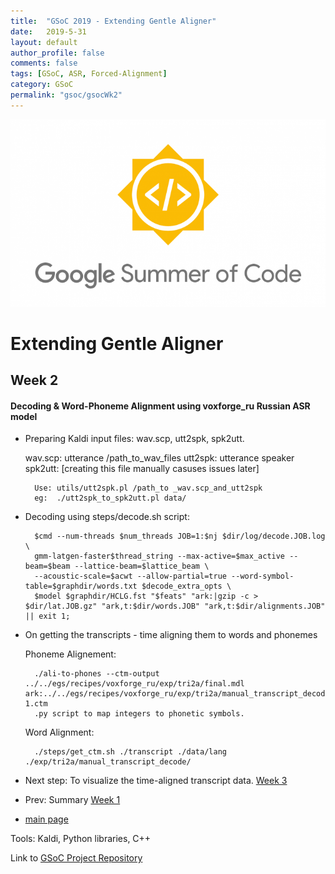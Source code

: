 ```yaml
---
title:  "GSoC 2019 - Extending Gentle Aligner"
date:   2019-5-31
layout: default
author_profile: false
comments: false
tags: [GSoC, ASR, Forced-Alignment]
category: GSoC
permalink: "gsoc/gsocWk2"
---
```


![GSoC](/icons/GSoC.png)

<h1> Extending Gentle Aligner </h1>
<h2> Week 2 </h2>
<h4> Decoding & Word-Phoneme Alignment using voxforge_ru Russian ASR model  </h4>

* Preparing Kaldi input files: wav.scp, utt2spk, spk2utt.

    wav.scp: utterance /path_to_wav_files
    utt2spk: utterance speaker
    spk2utt: [creating this file manually casuses issues later]

        Use: utils/utt2spk.pl /path_to _wav.scp_and_utt2spk 
        eg:  ./utt2spk_to_spk2utt.pl data/ 

* Decoding using steps/decode.sh script:

        $cmd --num-threads $num_threads JOB=1:$nj $dir/log/decode.JOB.log \
        gmm-latgen-faster$thread_string --max-active=$max_active --beam=$beam --lattice-beam=$lattice_beam \
        --acoustic-scale=$acwt --allow-partial=true --word-symbol-table=$graphdir/words.txt $decode_extra_opts \
        $model $graphdir/HCLG.fst "$feats" "ark:|gzip -c > $dir/lat.JOB.gz" "ark,t:$dir/words.JOB" "ark,t:$dir/alignments.JOB" || exit 1;

* On getting the transcripts - time aligning them to words and phonemes 

    Phoneme Alignement:
    
        ./ali-to-phones --ctm-output ../../egs/recipes/voxforge_ru/exp/tri2a/final.mdl ark:../../egs/recipes/voxforge_ru/exp/tri2a/manual_transcript_decode/alignments.1 1.ctm
        .py script to map integers to phonetic symbols.

    Word Alignment:

        ./steps/get_ctm.sh ./transcript ./data/lang ./exp/tri2a/manual_transcript_decode/

* Next step: To visualize the time-aligned transcript data. [Week 3](https://shreya2111.github.io/gsocWk3)
* Prev: Summary [Week 1](https://shreya2111.github.io/gsoc/gsocwk1)
* [main page](https://shreya2111.github.io/gsoc)

Tools:
Kaldi, Python libraries, C++

Link to [GSoC Project Repository](https://github.com/shreya2111/Gentle-Aligner-Extension)

